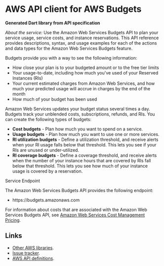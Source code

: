 # AWS API client for AWS Budgets

**Generated Dart library from API specification**

*About the service:*
Use the Amazon Web Services Budgets API to plan your service usage, service
costs, and instance reservations. This API reference provides descriptions,
syntax, and usage examples for each of the actions and data types for the
Amazon Web Services Budgets feature.

Budgets provide you with a way to see the following information:

<ul>
<li>
How close your plan is to your budgeted amount or to the free tier limits
</li>
<li>
Your usage-to-date, including how much you've used of your Reserved
Instances (RIs)
</li>
<li>
Your current estimated charges from Amazon Web Services, and how much your
predicted usage will accrue in charges by the end of the month
</li>
<li>
How much of your budget has been used
</li>
</ul>
Amazon Web Services updates your budget status several times a day. Budgets
track your unblended costs, subscriptions, refunds, and RIs. You can create
the following types of budgets:

<ul>
<li>
<b>Cost budgets</b> - Plan how much you want to spend on a service.
</li>
<li>
<b>Usage budgets</b> - Plan how much you want to use one or more services.
</li>
<li>
<b>RI utilization budgets</b> - Define a utilization threshold, and receive
alerts when your RI usage falls below that threshold. This lets you see if
your RIs are unused or under-utilized.
</li>
<li>
<b>RI coverage budgets</b> - Define a coverage threshold, and receive alerts
when the number of your instance hours that are covered by RIs fall below
that threshold. This lets you see how much of your instance usage is covered
by a reservation.
</li>
</ul>
Service Endpoint

The Amazon Web Services Budgets API provides the following endpoint:

<ul>
<li>
https://budgets.amazonaws.com
</li>
</ul>
For information about costs that are associated with the Amazon Web Services
Budgets API, see <a
href="https://aws.amazon.com/aws-cost-management/pricing/">Amazon Web
Services Cost Management Pricing</a>.

## Links

- [Other AWS libraries](https://github.com/agilord/aws_client/tree/master/generated).
- [Issue tracker](https://github.com/agilord/aws_client/issues).
- [AWS API definitions](https://github.com/aws/aws-sdk-js/tree/master/apis).
